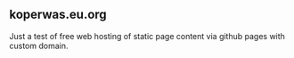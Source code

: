 ## koperwas.eu.org ##
Just a test of free web hosting of static page content via github pages with custom domain. 
